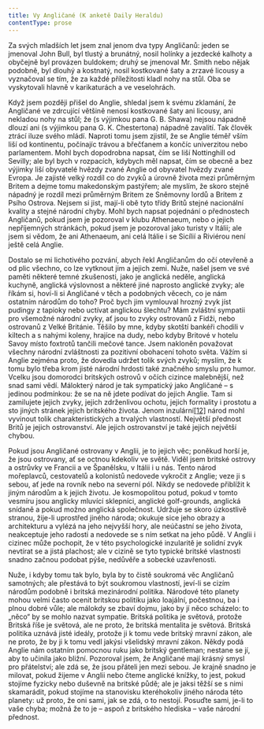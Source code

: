 ```yaml
---
title: Vy Angličané (K anketě Daily Heraldu)
contentType: prose
---
```


  

Za svých mladších let jsem znal jenom dva typy Angličanů: jeden se jmenoval John Bull, byl tlustý a brunátný, nosil holínky a jezdecké kalhoty a obyčejně byl provázen buldokem; druhý se jmenoval Mr. Smith nebo nějak podobně, byl dlouhý a kostnatý, nosil kostkované šaty a zrzavé licousy a vyznačoval se tím, že za každé příležitosti kladl nohy na stůl. Oba se vyskytovali hlavně v karikaturách a ve veselohrách.

Když jsem později přišel do Anglie, shledal jsem k svému zklamání, že Angličané ve zdrcující většině nenosí kostkované šaty ani licousy, ani nekladou nohy na stůl; že (s výjimkou pana G. B. Shawa) nejsou nápadně dlouzí ani (s výjimkou pana G. K. Chestertona) nápadně zavalití. Tak člověk ztrácí iluze svého mládí. Naproti tomu jsem zjistil, že se Anglie téměř vším liší od kontinentu, počínajíc trávou a břečťanem a končíc univerzitou nebo parlamentem. Mohl bych dopodrobna napsat, čím se liší Nottinghill od Sevilly; ale byl bych v rozpacích, kdybych měl napsat, čím se obecně a bez výjimky liší obyvatelé hvězdy zvané Anglie od obyvatel hvězdy zvané Evropa. Je zajisté velký rozdíl co do zvyků a úrovně života mezi průměrným Britem a dejme tomu makedonským pastýřem; ale myslím, že skoro stejně nápadný je rozdíl mezi průměrným Britem ze Sněmovny lordů a Britem z Psího Ostrova. Nejsem si jist, mají-li obě tyto třídy Britů stejné nacionální kvality a stejné národní chyby. Mohl bych napsat pojednání o přednostech Angličanů, pokud jsem je pozoroval v klubu Athenaeum, nebo o jejich nepříjemných stránkách, pokud jsem je pozoroval jako turisty v Itálii; ale jsem si vědom, že ani Athenaeum, ani celá Itálie i se Sicílií a Riviérou není ještě celá Anglie.

Dostalo se mi lichotivého pozvání, abych řekl Angličanům do očí otevřeně a od plic všechno, co lze vytknout jim a jejich zemi. Nuže, našel jsem ve své paměti některé temné zkušenosti, jako je anglická neděle, anglická kuchyně, anglická výslovnost a některé jiné naprosto anglické zvyky; ale říkám si, hoví-li si Angličané v těch a podobných věcech, co je nám ostatním národům do toho? Proč bych jim vymlouval hrozný zvyk jíst pudingy z tapioky nebo uctívat anglickou šlechtu? Mám zvláštní sympatii pro všemožné národní zvyky, ať jsou to zvyky ostrovanů z Fidži, nebo ostrovanů z Velké Británie. Těšilo by mne, kdyby skotští bankéři chodili v kiltech a s nahými koleny, hrajíce na dudy, nebo kdyby Britové v hotelu Savoy místo foxtrotů tančili mečové tance. Jsem nakloněn považovat všechny národní zvláštnosti za pozitivní obohacení tohoto světa. Vážím si Anglie zejména proto, že dovedla udržet tolik svých zvyků; myslím, že k tomu bylo třeba krom jisté národní hrdosti také značného smyslu pro humor. Vcelku jsou domorodci britských ostrovů v očích cizince malebnější, než snad sami vědí. Málokterý národ je tak sympatický jako Angličané – s jedinou podmínkou: že se na ně jdete podívat do jejich Anglie. Tam si zamilujete jejich zvyky, jejich zdrženlivou ochotu, jejich formality i prostotu a sto jiných stránek jejich britského života. Jenom inzulární[\[12\]](./resources/undefined) národ mohl vyvinout tolik charakteristických a trvalých vlastností. Největší přednost Britů je jejich ostrovanství. Ale jejich ostrovanství je také jejich největší chybou.

Pokud jsou Angličané ostrovany v Anglii, je to jejich věc; poněkud horší je, že jsou ostrovany, ať se octnou kdekoliv ve světě. Viděl jsem britské ostrovy a ostrůvky ve Francii a ve Španělsku, v Itálii i u nás. Tento národ mořeplavců, cestovatelů a kolonistů nedovede vykročit z Anglie; veze ji s sebou, ať jede na rovník nebo na severní pól. Nikdy se nedovede přiblížit k jiným národům a k jejich životu. Je kosmopolitou potud, pokud v tomto vesmíru jsou anglicky mluvící sklepníci, anglické golf-grounds, anglická snídaně a pokud možno anglická společnost. Udržuje se skoro úzkostlivě stranou, žije-li uprostřed jiného národa; okukuje sice jeho obrazy a architekturu a vylézá na jeho nejvyšší hory, ale neúčastní se jeho života, neakceptuje jeho radosti a nedovede se s ním setkat na jeho půdě. V Anglii i cizinec může pochopit, že v této psychologické inzularitě je solidní zvyk nevtírat se a jistá plachost; ale v cizině se tyto typické britské vlastnosti snadno začnou podobat pýše, nedůvěře a sobecké uzavřenosti.

Nuže, i kdyby tomu tak bylo, byla by to čistě soukromá věc Angličanů samotných; ale přestává to být soukromou vlastností, jeví-li se cizím národům podobně i britská mezinárodní politika. Národové této planety mohou velmi často ocenit britskou politiku jako loajální, počestnou, ba i plnou dobré vůle; ale málokdy se zbaví dojmu, jako by jí něco scházelo: to „něco“ by se mohlo nazvat sympatie. Britská politika je světová, protože Britská říše je světová, ale ne proto, že britská mentalita je světová. Britská politika uznává jisté ideály, protože ji k tomu vede britský mravní zákon, ale ne proto, že by ji k tomu vedl jakýsi všelidský mravní zákon. Někdy podá Anglie nám ostatním pomocnou ruku jako britský gentleman; nestane se jí, aby to učinila jako bližní. Pozoroval jsem, že Angličané mají krásný smysl pro přátelství; ale zdá se, že jsou přáteli jen mezi sebou. Je krajně snadno je milovat, pokud žijeme v Anglii nebo čteme anglické knížky, to jest, pokud stojíme fyzicky nebo duševně na britské půdě; ale je jaksi těžší se s nimi skamarádit, pokud stojíme na stanovisku kteréhokoliv jiného národa této planety: už proto, že oni sami, jak se zdá, o to nestojí. Posuďte sami, je-li to vaše chyba; možná že to je – aspoň z britského hlediska – vaše národní přednost.
